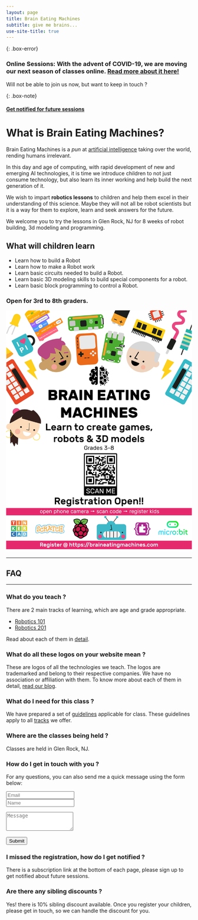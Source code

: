 ```yaml
---
layout: page
title: Brain Eating Machines
subtitle: give me brains...
use-site-title: true
---
```


{: .box-error}
### Online Sessions: With the advent of COVID-19, we are moving our next season of classes online. [Read more about it here!](remote)

Will not be able to join us now, but want to keep in touch ?

{: .box-note}
#### [Get notified for future sessions](https://mailchi.mp/99bd5aafc3f9/summer2020)

# What is Brain Eating Machines?
Brain Eating Machines is a *pun* at [artificial intelligence](https://en.wikipedia.org/wiki/Artificial_intelligence) taking over the world, rending humans irrelevant.

In this day and age of computing, with rapid development of new and emerging AI technologies, it is time we introduce children to not just consume technology, but also learn its inner working and help build the next generation of it.

We wish to impart **robotics lessons** to children and help them excel in their understanding of this science. Maybe they will not all be robot scientists but it is a way for them to explore, learn and seek answers for the future.

We welcome you to try the lessons in Glen Rock, NJ for 8 weeks of robot building, 3d modeling and programming.

## What will children learn
 * Learn how to build a Robot
 * Learn how to make a Robot work
 * Learn basic circuits needed to build a Robot.
 * Learn basic 3D modeling skills to build special components for a robot.
 * Learn basic block programming to control a Robot.

### Open for 3rd to 8th graders.

[![Poster](/img/BEMPoster.jpg)](/courses/register)

-----
## FAQ
-----

### What do you teach ?

There are 2 main tracks of learning, which are age and grade appropriate.

 * [Robotics 101](/courses/101-robotics)
 * [Robotics 201](/courses/201-robotics)
 <!-- * [3D Modeling](/courses/103-programming) -->

Read about each of them in [detail](/courses).

### What do all these logos on your website mean ?

These are logos of all the technologies we teach. The logos are trademarked and belong to their respective companies. We have no association or affiliation with them. To know more about each of them in detail, [read our blog](/blog).

### What do I need for this class ?

We have prepared a set of [guidelines](/courses/guidelines) applicable for class. These guidelines apply to all [tracks](/courses) we offer.

### Where are the classes being held ?
Classes are held in Glen Rock, NJ.

<!-- ### Who is teaching this class ?

Read about the coach more in [about](/aboutme) section. -->

### How do I get in touch with you ?

<form action="https://formspree.io/xpzwedgw" method="POST" class="form" id="contact-form">
  <p>For any questions, you can also send me a quick message using the form below:</p>
  <p>
  <div class="row">
    <div class="col-xs-6">
      <input type="email" name="_replyto" class="form-control input-lg" placeholder="Email" title="Email">
    </div>
    <div class="col-xs-6">
      <input type="text" name="name" class="form-control input-lg" placeholder="Name" title="Name">
    </div>
  </div>
  </p>
  <input type="hidden" name="_subject" value="New submission from braineatingmachines.com">
  <p>
  <textarea type="text" name="content" class="form-control input-lg" placeholder="Message" title="Message" required="required" rows="3"></textarea>
  </p>
  <input type="text" name="_gotcha" style="display:none">
  <input type="hidden" name="_next" value="?message=Your message was sent successfully, thanks!">
  <p style="align:right">
  <button type="submit" class="btn btn-lg btn-primary">Submit</button>
  </p>
</form>

### I missed the registration, how do I get notified ?

There is a subscription link at the bottom of each page, please sign up to get notified about future sessions.

### Are there any sibling discounts ?

Yes! there is 10% sibling discount available. Once you register your children, please get in touch, so we can handle the discount for you.
